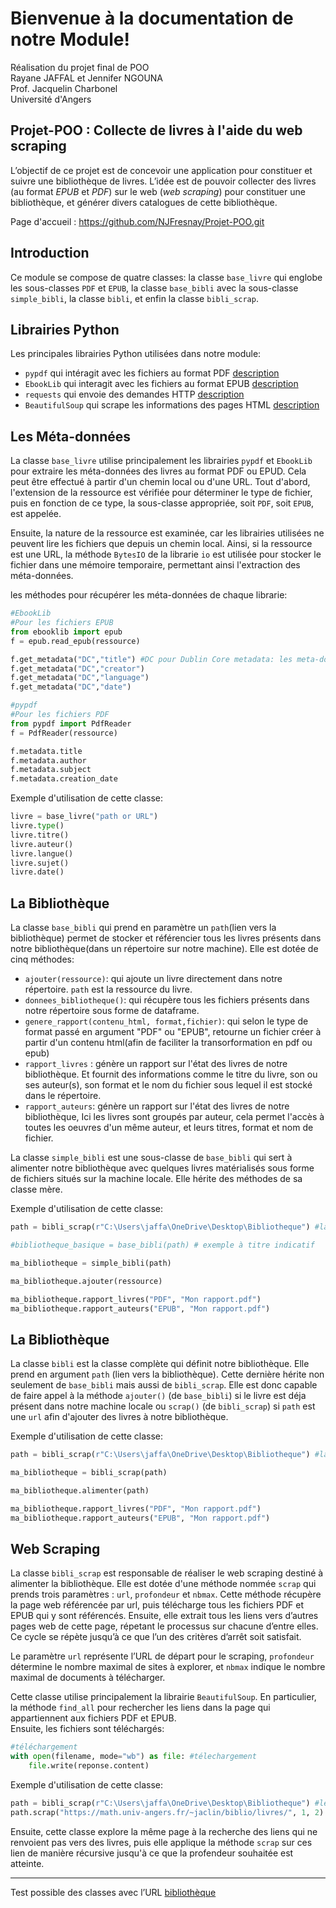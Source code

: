 # Bienvenue à la documentation de notre Module!   

Réalisation du projet final de POO   
Rayane JAFFAL et Jennifer NGOUNA   
Prof. Jacquelin Charbonel   
Université d'Angers        

    

## Projet-POO : Collecte de livres à l'aide du web scraping 

L’objectif de ce projet est de concevoir une application pour constituer et suivre une bibliothèque de livres. L’idée est de pouvoir collecter des livres (au format _EPUB_ et _PDF_) sur le web (_web scraping_) pour constituer une bibliothèque, et générer divers catalogues de cette bibliothèque.

Page d'accueil : https://github.com/NJFresnay/Projet-POO.git     



[](#introduction)Introduction  
-----------------------------
Ce module se compose de quatre classes: la classe `base_livre` qui englobe les sous-classes `PDF` et `EPUB`, la classe `base_bibli` avec la sous-classe `simple_bibli`, la classe `bibli`, et enfin la classe `bibli_scrap`.   

    

[](#_librairies_python)Librairies Python   
----------------------------------------
Les principales librairies Python utilisées dans notre module:
- `pypdf` qui intéragit avec les fichiers au format PDF [description](https://pypi.org/project/pypdf/)
- `EbookLib` qui interagit avec les fichiers au format EPUB [description](https://pypi.org/project/EbookLib/)  
- `requests` qui envoie des demandes HTTP [description](https://pypi.org/project/requests/)
- `BeautifulSoup` qui scrape les informations des pages HTML [description](https://pypi.org/project/BeautifulSoup/)




[](#_les_méta-données)Les Méta-données   
--------------------------------------

La classe `base_livre` utilise principalement les librairies `pypdf` et `EbookLib` pour extraire les méta-données des livres au format PDF ou EPUD. Cela peut être effectué à partir d'un chemin local ou d'une URL. Tout d'abord, l'extension de la ressource est vérifiée pour déterminer le type de fichier, puis en fonction de ce type, la sous-classe appropriée, soit `PDF`, soit `EPUB`, est appelée.   

Ensuite, la nature de la ressource est examinée, car les librairies utilisées ne peuvent lire les fichiers que depuis un chemin local. Ainsi, si la ressource est une URL, la méthode `BytesIO` de la librarie `io` est utilisée pour stocker le fichier dans une mémoire temporaire, permettant ainsi l'extraction des méta-données. 

les méthodes pour récupérer les méta-données de chaque librarie:   
```python
#EbookLib
#Pour les fichiers EPUB
from ebooklib import epub 
f = epub.read_epub(ressource)

f.get_metadata("DC","title") #DC pour Dublin Core metadata: les meta-données essentielles 
f.get_metadata("DC","creator")
f.get_metadata("DC","language")
f.get_metadata("DC","date")

#pypdf
#Pour les fichiers PDF
from pypdf import PdfReader
f = PdfReader(ressource)

f.metadata.title
f.metadata.author
f.metadata.subject
f.metadata.creation_date

````
Exemple d'utilisation de cette classe:  

````python
livre = base_livre("path or URL")
livre.type()
livre.titre()
livre.auteur()
livre.langue()
livre.sujet()
livre.date()
````

   
[](#_la_bibliothèque)La Bibliothèque   
------------------------------------
La classe `base_bibli` qui prend en paramètre un `path`(lien vers la bibliothèque) permet de stocker et référencier tous les livres présents dans notre bibliothèque(dans un répertoire sur notre machine). 
Elle est dotée de cinq méthodes:
- `ajouter(ressource)`: qui ajoute un livre directement dans notre répertoire. `path` est la ressource du livre.
- `donnees_bibliotheque()`: qui récupère tous les fichiers présents dans notre répertoire sous forme de dataframe.
- `genere_rapport(contenu_html, format,fichier)`: qui selon le type de format passé en argument "PDF" ou "EPUB", retourne un fichier créer à partir d'un contenu html(afin de faciliter la transorformation en pdf ou epub)
- `rapport_livres` : génère un rapport sur l'état des livres de notre bibliothèque. Et fournit des informations comme le titre du livre, son ou ses auteur(s), son format et le nom du fichier sous lequel il est stocké dans le répertoire.
- `rapport_auteurs`: génère un rapport sur l'état des livres de notre bibliothèque, Ici les livres sont groupés par auteur, cela permet l'accès à toutes les oeuvres d'un même auteur, et leurs titres, format et nom de fichier. 

La classe `simple_bibli` est une sous-classe de `base_bibli` qui sert à alimenter notre bibliothèque avec quelques livres matérialisés sous forme de fichiers situés sur la machine locale. Elle hérite des méthodes de sa classe mère.
  
Exemple d'utilisation de cette classe:  

````python
path = bibli_scrap(r"C:\Users\jaffa\OneDrive\Desktop\Bibliotheque") #la bibliothèque où sauvegarder les fichiers

#bibliotheque_basique = base_bibli(path) # exemple à titre indicatif

ma_bibliotheque = simple_bibli(path)

ma_bibliotheque.ajouter(ressource)

ma_bibliotheque.rapport_livres("PDF", "Mon rapport.pdf") 
ma_bibliotheque.rapport_auteurs("EPUB", "Mon rapport.pdf") 

````

[](#_bibli)La Bibliothèque   
-----------------------------    
La classe `bibli` est la classe complète qui définit notre bibliothèque. Elle prend en argument `path` (lien vers la bibliothèque). Cette dernière hérite non seulement de `base_bibli` mais aussi de `bibli_scrap`. Elle est donc capable de faire appel à la méthode `ajouter()` (de `base_bibli`) si le livre est déja présent dans notre machine locale ou `scrap()` (de `bibli_scrap`) si `path` est une `url` afin d'ajouter des livres à notre bibliothèque.

Exemple d'utilisation de cette classe:

````python
path = bibli_scrap(r"C:\Users\jaffa\OneDrive\Desktop\Bibliotheque") #la bibliothèque où sauvegarder les fichiers

ma_bibliotheque = bibli_scrap(path)

ma_bibliotheque.alimenter(path)

ma_bibliotheque.rapport_livres("PDF", "Mon rapport.pdf") 
ma_bibliotheque.rapport_auteurs("EPUB", "Mon rapport.pdf") 
````
     

[](#web_scraping)Web Scraping   
-----------------------------   
La classe `bibli_scrap` est responsable de réaliser le web scraping destiné à alimenter la bibliothèque. Elle est dotée d'une méthode nommée `scrap` qui prends trois paramètres : `url`, `profondeur` et `nbmax`. Cette méthode récupère la page web référencée par url, puis télécharge tous les fichiers PDF et EPUB qui y sont référencés. Ensuite, elle extrait tous les liens vers d’autres pages web de cette page, répetant le processus sur chacune d’entre elles. Ce cycle se répète jusqu’à ce que l’un des critères d’arrêt soit satisfait.  

Le paramètre `url` représente l’URL de départ pour le scraping, `profondeur` détermine le nombre maximal de sites à explorer, et `nbmax` indique le nombre maximal de documents à télécharger.   

Cette classe utilise principalement la librairie `BeautifulSoup`. En particulier, la méthode `find_all` pour rechercher les liens dans la page qui appartiennent aux fichiers PDF et EPUB.     
Ensuite, les fichiers sont téléchargés:  
   
````python
#téléchargement
with open(filename, mode="wb") as file: #télechargement
    file.write(reponse.content)
````

Exemple d'utilisation de cette classe:  

````python
path = bibli_scrap(r"C:\Users\jaffa\OneDrive\Desktop\Bibliotheque") #le directoire où sauvegarder les fichiers
path.scrap("https://math.univ-angers.fr/~jaclin/biblio/livres/", 1, 2) #récupérer de cette page web
````

Ensuite, cette classe explore la même page à la recherche des liens qui ne renvoient pas vers des livres, puis elle applique la méthode `scrap` sur ces lien de manière récursive jusqu'à ce que la profendeur souhaitée est atteinte.   


--------------------------------------------------------------    

Test possible des classes avec l’URL [bibliothèque](https://math.univ-angers.fr/~jaclin/biblio/livres/)
